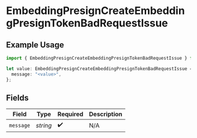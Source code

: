 # EmbeddingPresignCreateEmbeddingPresignTokenBadRequestIssue

## Example Usage

```typescript
import { EmbeddingPresignCreateEmbeddingPresignTokenBadRequestIssue } from "@documenso/sdk-typescript/models/errors";

let value: EmbeddingPresignCreateEmbeddingPresignTokenBadRequestIssue = {
  message: "<value>",
};
```

## Fields

| Field              | Type               | Required           | Description        |
| ------------------ | ------------------ | ------------------ | ------------------ |
| `message`          | *string*           | :heavy_check_mark: | N/A                |
